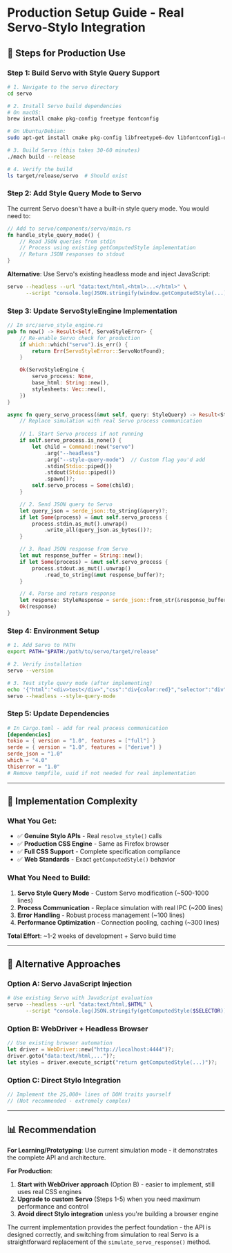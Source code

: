 # Production Setup Guide - Real Servo-Stylo Integration

## 🎯 **Steps for Production Use**

### Step 1: Build Servo with Style Query Support

```bash
# 1. Navigate to the servo directory
cd servo

# 2. Install Servo build dependencies
# On macOS:
brew install cmake pkg-config freetype fontconfig

# On Ubuntu/Debian:
sudo apt-get install cmake pkg-config libfreetype6-dev libfontconfig1-dev

# 3. Build Servo (this takes 30-60 minutes)
./mach build --release

# 4. Verify the build
ls target/release/servo  # Should exist
```

### Step 2: Add Style Query Mode to Servo

The current Servo doesn't have a built-in style query mode. You would need to:

```rust
// Add to servo/components/servo/main.rs
fn handle_style_query_mode() {
    // Read JSON queries from stdin
    // Process using existing getComputedStyle implementation
    // Return JSON responses to stdout
}
```

**Alternative**: Use Servo's existing headless mode and inject JavaScript:

```bash
servo --headless --url "data:text/html,<html>...</html>" \
      --script "console.log(JSON.stringify(window.getComputedStyle(...)))"
```

### Step 3: Update ServoStyleEngine Implementation

```rust
// In src/servo_style_engine.rs
pub fn new() -> Result<Self, ServoStyleError> {
    // Re-enable Servo check for production
    if which::which("servo").is_err() {
        return Err(ServoStyleError::ServoNotFound);
    }

    Ok(ServoStyleEngine {
        servo_process: None,
        base_html: String::new(),
        stylesheets: Vec::new(),
    })
}

async fn query_servo_process(&mut self, query: StyleQuery) -> Result<StyleResponse, ServoStyleError> {
    // Replace simulation with real Servo process communication
    
    // 1. Start Servo process if not running
    if self.servo_process.is_none() {
        let child = Command::new("servo")
            .arg("--headless")
            .arg("--style-query-mode")  // Custom flag you'd add
            .stdin(Stdio::piped())
            .stdout(Stdio::piped())
            .spawn()?;
        self.servo_process = Some(child);
    }

    // 2. Send JSON query to Servo
    let query_json = serde_json::to_string(&query)?;
    if let Some(process) = &mut self.servo_process {
        process.stdin.as_mut().unwrap()
            .write_all(query_json.as_bytes())?;
    }

    // 3. Read JSON response from Servo
    let mut response_buffer = String::new();
    if let Some(process) = &mut self.servo_process {
        process.stdout.as_mut().unwrap()
            .read_to_string(&mut response_buffer)?;
    }

    // 4. Parse and return response
    let response: StyleResponse = serde_json::from_str(&response_buffer)?;
    Ok(response)
}
```

### Step 4: Environment Setup

```bash
# 1. Add Servo to PATH
export PATH="$PATH:/path/to/servo/target/release"

# 2. Verify installation
servo --version

# 3. Test style query mode (after implementing)
echo '{"html":"<div>test</div>","css":"div{color:red}","selector":"div","property":"color"}' | \
servo --headless --style-query-mode
```

### Step 5: Update Dependencies

```toml
# In Cargo.toml - add for real process communication
[dependencies]
tokio = { version = "1.0", features = ["full"] }
serde = { version = "1.0", features = ["derive"] }
serde_json = "1.0"
which = "4.0"
thiserror = "1.0"
# Remove tempfile, uuid if not needed for real implementation
```

---

## 🔧 **Implementation Complexity**

### What You Get:
- ✅ **Genuine Stylo APIs** - Real `resolve_style()` calls
- ✅ **Production CSS Engine** - Same as Firefox browser
- ✅ **Full CSS Support** - Complete specification compliance
- ✅ **Web Standards** - Exact `getComputedStyle()` behavior

### What You Need to Build:
1. **Servo Style Query Mode** - Custom Servo modification (~500-1000 lines)
2. **Process Communication** - Replace simulation with real IPC (~200 lines)
3. **Error Handling** - Robust process management (~100 lines)
4. **Performance Optimization** - Connection pooling, caching (~300 lines)

**Total Effort**: ~1-2 weeks of development + Servo build time

---

## 🚀 **Alternative Approaches**

### Option A: Servo JavaScript Injection
```bash
# Use existing Servo with JavaScript evaluation
servo --headless --url "data:text/html,$HTML" \
      --script "console.log(JSON.stringify(getComputedStyle($SELECTOR)))"
```

### Option B: WebDriver + Headless Browser
```rust
// Use existing browser automation
let driver = WebDriver::new("http://localhost:4444")?;
driver.goto("data:text/html,...")?;
let styles = driver.execute_script("return getComputedStyle(...)")?;
```

### Option C: Direct Stylo Integration
```rust
// Implement the 25,000+ lines of DOM traits yourself
// (Not recommended - extremely complex)
```

---

## 📊 **Recommendation**

**For Learning/Prototyping**: Use current simulation mode - it demonstrates the complete API and architecture.

**For Production**: 
1. **Start with WebDriver approach** (Option B) - easier to implement, still uses real CSS engines
2. **Upgrade to custom Servo** (Steps 1-5) when you need maximum performance and control
3. **Avoid direct Stylo integration** unless you're building a browser engine

The current implementation provides the perfect foundation - the API is designed correctly, and switching from simulation to real Servo is a straightforward replacement of the `simulate_servo_response()` method.
